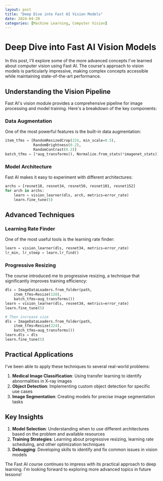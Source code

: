 ```yaml
---
layout: post
title: "Deep Dive into Fast AI Vision Models"
date: 2024-04-20
categories: [Machine Learning, Computer Vision]
---
```


# Deep Dive into Fast AI Vision Models

In this post, I'll explore some of the more advanced concepts I've learned about computer vision using Fast AI. The course's approach to vision models is particularly impressive, making complex concepts accessible while maintaining state-of-the-art performance.

## Understanding the Vision Pipeline

Fast AI's vision module provides a comprehensive pipeline for image processing and model training. Here's a breakdown of the key components:

### Data Augmentation
One of the most powerful features is the built-in data augmentation:

```python
item_tfms = [RandomResizedCrop(224, min_scale=0.5),
             RandomBrightness(0.2),
             RandomContrast(0.2)]
batch_tfms = [*aug_transforms(), Normalize.from_stats(*imagenet_stats)]
```

### Model Architecture
Fast AI makes it easy to experiment with different architectures:

```python
archs = [resnet18, resnet34, resnet50, resnet101, resnet152]
for arch in archs:
    learn = vision_learner(dls, arch, metrics=error_rate)
    learn.fine_tune(5)
```

## Advanced Techniques

### Learning Rate Finder
One of the most useful tools is the learning rate finder:

```python
learn = vision_learner(dls, resnet34, metrics=error_rate)
lr_min, lr_steep = learn.lr_find()
```

### Progressive Resizing
The course introduced me to progressive resizing, a technique that significantly improves training efficiency:

```python
dls = ImageDataLoaders.from_folder(path, 
    item_tfms=Resize(128),
    batch_tfms=aug_transforms())
learn = vision_learner(dls, resnet34, metrics=error_rate)
learn.fine_tune(5)

# Then increase size
dls = ImageDataLoaders.from_folder(path,
    item_tfms=Resize(224),
    batch_tfms=aug_transforms())
learn.dls = dls
learn.fine_tune(5)
```

## Practical Applications

I've been able to apply these techniques to several real-world problems:

1. **Medical Image Classification**: Using transfer learning to identify abnormalities in X-ray images
2. **Object Detection**: Implementing custom object detection for specific use cases
3. **Image Segmentation**: Creating models for precise image segmentation tasks

## Key Insights

1. **Model Selection**: Understanding when to use different architectures based on the problem and available resources
2. **Training Strategies**: Learning about progressive resizing, learning rate scheduling, and other optimization techniques
3. **Debugging**: Developing skills to identify and fix common issues in vision models

The Fast AI course continues to impress with its practical approach to deep learning. I'm looking forward to exploring more advanced topics in future lessons! 